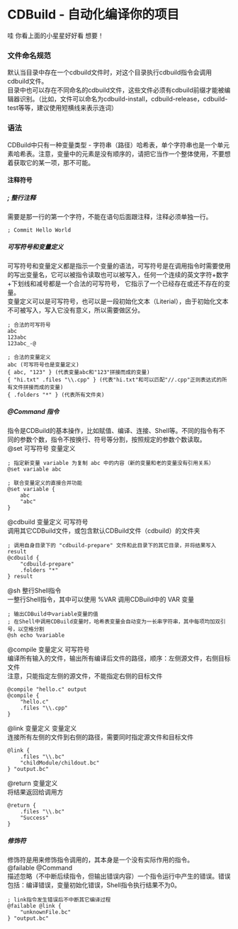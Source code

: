 # CDBuild - 自动化编译你的项目

哇 你看上面的小星星好好看 想要！  

### 文件命名规范
默认当目录中存在一个cdbuild文件时，对这个目录执行cdbuild指令会调用cdbuild文件。  
目录中也可以存在不同命名的cdbuild文件，这些文件必须有cdbuild前缀才能被编辑器识别。（比如，文件可以命名为cdbuild-install，cdbuild-release，cdbuild-test等等，建议使用短横线来表示连词）

### 语法
CDBuild中只有一种变量类型 - 字符串（路径）哈希表，单个字符串也是一个单元素哈希表。注意，变量中的元素是没有顺序的，请把它当作一个整体使用，不要想着获取它的某一项，那不可能。  
#### 注释符号  
##### ; 整行注释
需要是那一行的第一个字符，不能在语句后面跟注释，注释必须单独一行。  
```
; Commit Hello World
```
##### 可写符号和变量定义
可写符号和变量定义都是指示一个变量的语法，可写符号是在调用指令时需要使用的写出变量名，它可以被指令读取也可以被写入，任何一个连续的英文字符+数字+下划线和减号都是一个合法的可写符号，
它指示了一个已经存在或还不存在的变量。  
变量定义可以是可写符号，也可以是一段初始化文本（Literial），由于初始化文本不可被写入，写入它没有意义，所以需要做区分。  
```
; 合法的可写符号
abc
123abc
123abc_-@

; 合法的变量定义
abc (可写符号也是变量定义)
{ abc, "123" } (代表变量abc和"123"拼接而成的变量)
{ "hi.txt" .files "\\.cpp" } (代表"hi.txt"和可以匹配"//.cpp"正则表达式的所有文件拼接而成的变量)
{ .folders "*" } (代表所有文件夹)
```

##### @Command 指令
指令是CDBuild的基本操作，比如赋值、编译、连接、Shell等。不同的指令有不同的参数个数，指令不按换行、符号等分割，按照规定的参数个数读取。  
@set 可写符号 变量定义  
```
; 指定新变量 variable 为复制 abc 中的内容（新的变量和老的变量没有引用关系）
@set variable abc

; 联合变量定义的直接合并功能
@set variable {
    abc
    "abc"
}
```
@cdbuild 变量定义 可写符号  
调用其它CDBuild文件，或包含默认CDBuild文件（cdbuild）的文件夹  
```
; 调用自身目录下的 "cdbuild-prepare" 文件和此目录下的其它目录，并将结果写入 result
@cdbuild {
    "cdbuild-prepare"
    .folders "*"
} result
```
@sh 整行Shell指令  
一整行Shell指令，其中可以使用 %VAR 调用CDBuild中的 VAR 变量  
```
; 输出CDBuild中variable变量的值
; 在Shell中调用CDBuild变量时，哈希表变量会自动变为一长串字符串，其中每项均加双引号，以空格分割
@sh echo %variable
```
@compile 变量定义 可写符号  
编译所有输入的文件，输出所有编译后文件的路径，顺序：左侧源文件，右侧目标文件  
注意，只能指定左侧的源文件，不能指定右侧的目标文件  
```
@compile "hello.c" output
@compile {
    "hello.c"
    .files "\\.cpp"
}
```
@link 变量定义 变量定义  
连接所有左侧的文件到右侧的路径，需要同时指定源文件和目标文件  
```
@link {
    .files "\\.bc"
    "childModule/childout.bc"
} "output.bc"
```
@return 变量定义  
将结果返回给调用方  
```
@return {
    .files "\\.bc"
    "Success"
}
```
##### 修饰符
修饰符是用来修饰指令调用的，其本身是一个没有实际作用的指令。  
@failable @Command  
描述忽略（不中断后续指令，但输出错误内容）一个指令运行中产生的错误。错误包括：编译错误，变量初始化错误，Shell指令执行结果不为0。  
```
; link指令发生错误后不中断其它编译过程
@failable @link {
    "unknownFile.bc"
} "output.bc"
```

